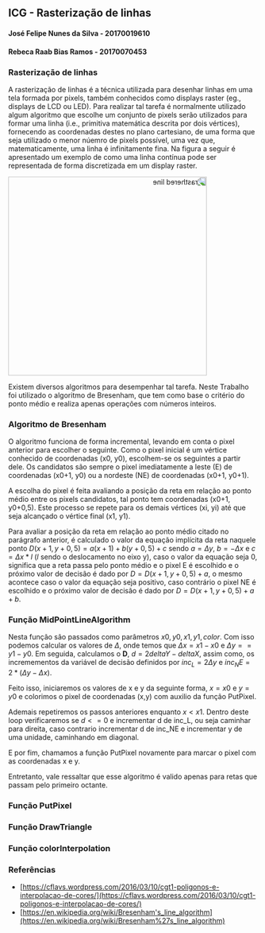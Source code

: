 ## ICG - Rasterização de linhas

#### José Felipe Nunes da Silva - 20170019610
#### Rebeca Raab Bias Ramos - 20170070453

### Rasterização de linhas

A rasterização de linhas é a técnica utilizada para desenhar linhas em uma tela formada por pixels, também conhecidos como displays raster (eg., displays de LCD ou LED). Para realizar tal tarefa é normalmente utilizado algum algoritmo que escolhe um conjunto de pixels serão utilizados para formar uma linha (i.e., primitiva matemática descrita por dois vértices), fornecendo as coordenadas destes no plano cartesiano, de uma forma que seja utilizado o menor núemro de pixels possível, uma vez que, matematicamente, uma linha é infinitamente fina. Na figura a seguir é apresentado um exemplo de como uma linha contínua pode ser representada de forma discretizada em um display raster.

<img src="https://upload.wikimedia.org/wikipedia/commons/thumb/a/ab/Bresenham.svg/2000px-Bresenham.svg.png" alt="rasthered line" style="width:400px;transform:scaleX(-1);"/>

Existem diversos algoritmos para desempenhar tal tarefa. Neste Trabalho foi utilizado o algoritmo de Bresenham, que tem como base o critério do ponto médio e realiza apenas operações com números inteiros.

### Algoritmo de Bresenham

O algoritmo funciona de forma incremental, levando em conta o pixel anterior para escolher o seguinte. Como o pixel inicial é um vértice conhecido de coordenadas (x0, y0), escolhem-se os seguintes a partir dele. Os candidatos são sempre o pixel imediatamente a leste (E) de coordenadas (x0+1, y0) ou a nordeste (NE) de coordenadas (x0+1, y0+1). 

A escolha do pixel é feita avaliando a posição da reta em relação ao ponto médio entre os pixels candidatos, tal ponto tem coordenadas (x0+1, y0+0,5). Este processo se repete para os demais vértices (xi, yi) até que seja alcançado o vértice final (x1, y1).

Para avaliar a posição da reta em relação ao ponto médio citado no parágrafo anterior, é calculado o valor da equação implícita da reta naquele ponto $D(x+1,y+0,5) = a(x+1) + b(y+0,5) + c$ sendo $a = \Delta y$, $b = - \Delta x$ e $c = \Delta x * l$ ($l$ sendo o deslocamento no eixo y), caso o valor da equação seja 0, significa que a reta passa pelo ponto médio e o pixel E é escolhido e o próximo valor de decisão é dado por $D = D(x+1,y+0,5) + a$, o mesmo acontece caso o valor da equação seja positivo, caso contrário o pixel NE é escolhido e o próximo valor de decisão é dado por $D = D(x+1,y+0,5) + a + b$. 



### Função MidPointLineAlgorithm

Nesta função são passados como parâmetros $x0, y0, x1, y1, color$. Com isso podemos calcular os valores de $\Delta$, onde temos que $\Delta x = x1 - x0$ e $\Delta y = = y1 - y0$. Em seguida, calculamos o **D**, $d = 2deltaY - deltaX$, assim como, os incremementos da variável de decisão definidos por $inc_L = 2 \Delta y$ e $inc_NE = 2 * (\Delta y - \Delta x)$.

Feito isso, iniciaremos os valores de x e y da seguinte forma, $x = x0$ e $y = y0$ e colorimos o pixel de coordenadas (x,y) com auxilio da função PutPixel.

Ademais repetiremos os passos anteriores enquanto $x < x1$. Dentro deste loop verificaremos se $d <= 0$ e incrementar d de inc_L, ou seja caminhar para direita, caso contrario incrementar d de inc_NE e incrementar y de uma unidade, caminhando em diagonal. 

E por fim, chamamos a função PutPixel novamente para marcar o pixel com as coordenadas x e y.

Entretanto, vale ressaltar que esse algoritmo é valido apenas para retas que passam pelo primeiro octante. 


### Função PutPixel
### Função DrawTriangle
### Função colorInterpolation



### Referências

- [https://cflavs.wordpress.com/2016/03/10/cgt1-poligonos-e-interpolacao-de-cores/](https://cflavs.wordpress.com/2016/03/10/cgt1-poligonos-e-interpolacao-de-cores/)
- [https://en.wikipedia.org/wiki/Bresenham's_line_algorithm](https://en.wikipedia.org/wiki/Bresenham%27s_line_algorithm)
